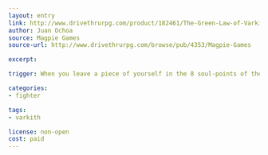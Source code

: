 ```yaml
---
layout: entry
link: http://www.drivethrurpg.com/product/182461/The-Green-Law-of-Varkith
author: Juan Ochoa
source: Magpie Games
source-url: http://www.drivethrurpg.com/browse/pub/4353/Magpie-Games

excerpt:

trigger: When you leave a piece of yourself in the 8 soul-points of the city...

categories:
- fighter

tags:
- varkith

license: non-open
cost: paid
---
```

